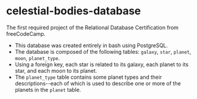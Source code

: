 # celestial-bodies-database
The first required project of the Relational Database Certification from freeCodeCamp.
- This database was created entirely in bash using PostgreSQL. 
- The database is composed of the following tables: `galaxy`, `star`, `planet`, `moon`, `planet_type`.
- Using a foreign key, each star is related to its galaxy, each planet to its star, and each moon to its planet.
- The `planet_type` table contains some planet types and their descriptions--each of which is used to describe one or more of the planets in the `planet` table. 
